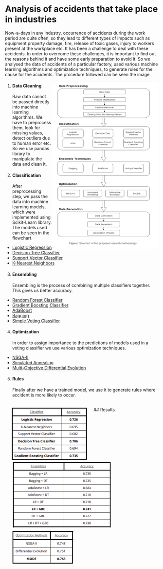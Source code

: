 # Analysis of accidents that take place in industries

 Now-a-days in any industry, occurrence of accidents during the work period are quite often, so they lead to different types of impacts such as equipment property damage, fire, release of toxic gases, injury to workers present at the workplace etc. It has been a challenge to deal with these accidents. In order to overcome these challenges, it is important to find out the reasons behind it and have some early preparation to avoid it. So we analysed the data of accidents of a particular factory, used various machine learning algorithms and optimization techniques, to generate rules for the cause for the accidents. The procedure followed can be seen the image.
<br>

<img align='right' width="350" height="550" src="images/flowchart.png">



1. #### Data Cleaning
   Raw data cannot be passed directly into machine learning algorithms. We have to preprocess them, look for missing values, detect outliers due to human error etc. So we use pandas library to manipulate the data and clean it.

2. #### Classification
   After preprocessing step, we pass the data into machine learning models, which were implemented using Scikit-Learn library. The models used can be seen in the flowchart.<br>
  * [Logistic Regression]()
  * [Decision Tree Classifier]()
  * [Support Vector Classifier]()
  * [K-Nearest Neighbors]()
  

3. #### Ensembling
   Ensembling is the process of combining multiple classifiers together. This gives us better accuracy.<br>
* [Random Forest Classifier]()
* [Gradient Boosting Classifier]()
* [AdaBoost]()
* [Bagging]()
* [Simple Voting Classifier]()

4. #### Optimization
   In order to assign importance to the predictions of models used in a voting classifier we use various optimization techniques.<br>
* [NSGA-II]()
* [Simulated Annealing]()
* [Multi-Objective Differential Evolution]()
   

5. #### Rules
   Finally after we have a trained model, we use it to generate rules where accident is more likely to occur.
<br>
## Results 

<img align="left" src="/images/Screenshot&#32;from&#32;2020-03-08&#32;12-25-06.png" title="Classifier Results" hspace="20"/>
<img align="left" src="images/Screenshot&#32;from&#32;2020-03-08&#32;12-25-34.png" title="Ensembling Results" hspace="20"/>
<img align="left" src="/images/Screenshot&#32;from&#32;2020-03-08&#32;12-26-00.png" title="Optimization Results" hspace="20"/>
<br/><br/><br/><br/><br/>